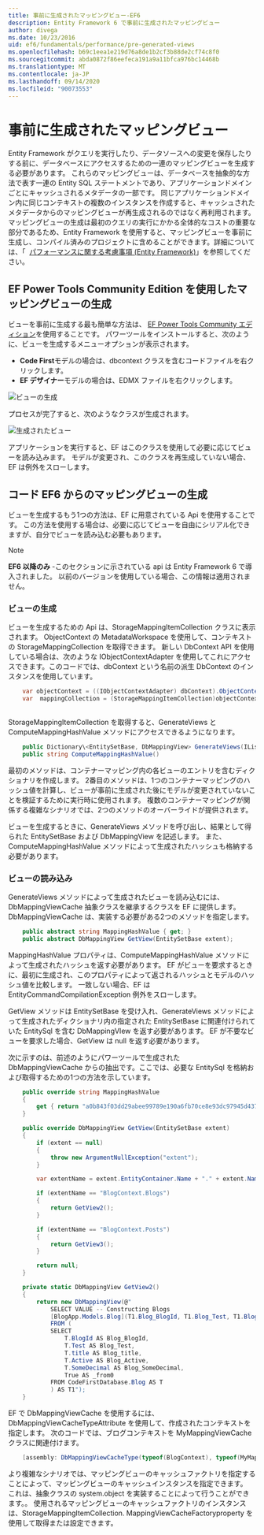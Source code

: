 ```yaml
---
title: 事前に生成されたマッピングビュー-EF6
description: Entity Framework 6 で事前に生成されたマッピングビュー
author: divega
ms.date: 10/23/2016
uid: ef6/fundamentals/performance/pre-generated-views
ms.openlocfilehash: b69c1eea1e219d76a8de1b2cf3b88de2cf74c8f0
ms.sourcegitcommit: abda0872f86eefeca191a9a11bfca976bc14468b
ms.translationtype: MT
ms.contentlocale: ja-JP
ms.lasthandoff: 09/14/2020
ms.locfileid: "90073553"
---
```

# <a name="pre-generated-mapping-views"></a>事前に生成されたマッピングビュー
Entity Framework がクエリを実行したり、データソースへの変更を保存したりする前に、データベースにアクセスするための一連のマッピングビューを生成する必要があります。 これらのマッピングビューは、データベースを抽象的な方法で表す一連の Entity SQL ステートメントであり、アプリケーションドメインごとにキャッシュされるメタデータの一部です。 同じアプリケーションドメイン内に同じコンテキストの複数のインスタンスを作成すると、キャッシュされたメタデータからのマッピングビューが再生成されるのではなく再利用されます。 マッピングビューの生成は最初のクエリの実行にかかる全体的なコストの重要な部分であるため、Entity Framework を使用すると、マッピングビューを事前に生成し、コンパイル済みのプロジェクトに含めることができます。詳細については、「  [パフォーマンスに関する考慮事項 (Entity Framework)](xref:ef6/fundamentals/performance/perf-whitepaper)」を参照してください。

## <a name="generating-mapping-views-with-the-ef-power-tools-community-edition"></a>EF Power Tools Community Edition を使用したマッピングビューの生成

ビューを事前に生成する最も簡単な方法は、 [EF Power Tools Community エディション](https://marketplace.visualstudio.com/items?itemName=ErikEJ.EntityFramework6PowerToolsCommunityEdition)を使用することです。 パワーツールをインストールすると、次のように、ビューを生成するメニューオプションが表示されます。

-   **Code First**モデルの場合は、dbcontext クラスを含むコードファイルを右クリックします。
-   **EF デザイナー**モデルの場合は、EDMX ファイルを右クリックします。

![ビューの生成](~/ef6/media/generateviews.png)

プロセスが完了すると、次のようなクラスが生成されます。

![生成されたビュー](~/ef6/media/generatedviews.png)

アプリケーションを実行すると、EF はこのクラスを使用して必要に応じてビューを読み込みます。 モデルが変更され、このクラスを再生成していない場合、EF は例外をスローします。

## <a name="generating-mapping-views-from-code---ef6-onwards"></a>コード EF6 からのマッピングビューの生成

ビューを生成するもう1つの方法は、EF に用意されている Api を使用することです。 この方法を使用する場合は、必要に応じてビューを自由にシリアル化できますが、自分でビューを読み込む必要もあります。

> [!NOTE]
> **EF6 以降のみ** -このセクションに示されている api は Entity Framework 6 で導入されました。 以前のバージョンを使用している場合、この情報は適用されません。

### <a name="generating-views"></a>ビューの生成

ビューを生成するための Api は、StorageMappingItemCollection クラスに表示されます。 ObjectContext の MetadataWorkspace を使用して、コンテキストの StorageMappingCollection を取得できます。 新しい DbContext API を使用している場合は、次のような IObjectContextAdapter を使用してこれにアクセスできます。このコードでは、dbContext という名前の派生 DbContext のインスタンスを使用しています。

``` csharp
    var objectContext = ((IObjectContextAdapter) dbContext).ObjectContext;
    var  mappingCollection = (StorageMappingItemCollection)objectContext.MetadataWorkspace
                                                                        .GetItemCollection(DataSpace.CSSpace);
```

StorageMappingItemCollection を取得すると、GenerateViews と ComputeMappingHashValue メソッドにアクセスできるようになります。

``` csharp
    public Dictionary\<EntitySetBase, DbMappingView> GenerateViews(IList<EdmSchemaError> errors)
    public string ComputeMappingHashValue()
```

最初のメソッドは、コンテナーマッピング内の各ビューのエントリを含むディクショナリを作成します。 2番目のメソッドは、1つのコンテナーマッピングのハッシュ値を計算し、ビューが事前に生成された後にモデルが変更されていないことを検証するために実行時に使用されます。 複数のコンテナーマッピングが関係する複雑なシナリオでは、2つのメソッドのオーバーライドが提供されます。

ビューを生成するときに、GenerateViews メソッドを呼び出し、結果として得られた EntitySetBase および DbMappingView を記述します。 また、ComputeMappingHashValue メソッドによって生成されたハッシュも格納する必要があります。

### <a name="loading-views"></a>ビューの読み込み

GenerateViews メソッドによって生成されたビューを読み込むには、DbMappingViewCache 抽象クラスを継承するクラスを EF に提供します。 DbMappingViewCache は、実装する必要がある2つのメソッドを指定します。

``` csharp
    public abstract string MappingHashValue { get; }
    public abstract DbMappingView GetView(EntitySetBase extent);
```

MappingHashValue プロパティは、ComputeMappingHashValue メソッドによって生成されたハッシュを返す必要があります。 EF がビューを要求するときに、最初に生成され、このプロパティによって返されるハッシュとモデルのハッシュ値を比較します。 一致しない場合、EF は EntityCommandCompilationException 例外をスローします。

GetView メソッドは EntitySetBase を受け入れ、GenerateViews メソッドによって生成されたディクショナリ内の指定された EntitySetBase に関連付けられていた EntitySql を含む DbMappingVIew を返す必要があります。 EF が不要なビューを要求した場合、GetView は null を返す必要があります。

次に示すのは、前述のようにパワーツールで生成された DbMappingViewCache からの抽出です。ここでは、必要な EntitySql を格納および取得するための1つの方法を示しています。

``` csharp
    public override string MappingHashValue
    {
        get { return "a0b843f03dd29abee99789e190a6fb70ce8e93dc97945d437d9a58fb8e2afd2e"; }
    }

    public override DbMappingView GetView(EntitySetBase extent)
    {
        if (extent == null)
        {
            throw new ArgumentNullException("extent");
        }

        var extentName = extent.EntityContainer.Name + "." + extent.Name;

        if (extentName == "BlogContext.Blogs")
        {
            return GetView2();
        }

        if (extentName == "BlogContext.Posts")
        {
            return GetView3();
        }

        return null;
    }

    private static DbMappingView GetView2()
    {
        return new DbMappingView(@"
            SELECT VALUE -- Constructing Blogs
            [BlogApp.Models.Blog](T1.Blog_BlogId, T1.Blog_Test, T1.Blog_title, T1.Blog_Active, T1.Blog_SomeDecimal)
            FROM (
            SELECT
                T.BlogId AS Blog_BlogId,
                T.Test AS Blog_Test,
                T.title AS Blog_title,
                T.Active AS Blog_Active,
                T.SomeDecimal AS Blog_SomeDecimal,
                True AS _from0
            FROM CodeFirstDatabase.Blog AS T
            ) AS T1");
    }
```

EF で DbMappingViewCache を使用するには、DbMappingViewCacheTypeAttribute を使用して、作成されたコンテキストを指定します。 次のコードでは、ブログコンテキストを MyMappingViewCache クラスに関連付けます。

``` csharp
    [assembly: DbMappingViewCacheType(typeof(BlogContext), typeof(MyMappingViewCache))]
```

より複雑なシナリオでは、マッピングビューのキャッシュファクトリを指定することによって、マッピングビューのキャッシュインスタンスを指定できます。 これは、抽象クラスの system.object を実装することによって行うことができます。。 使用されるマッピングビューのキャッシュファクトリのインスタンスは、StorageMappingItemCollection. MappingViewCacheFactoryproperty を使用して取得または設定できます。
